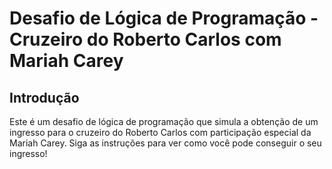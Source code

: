 # Desafio de Lógica de Programação - Cruzeiro do Roberto Carlos com Mariah Carey

## Introdução
Este é um desafio de lógica de programação que simula a obtenção de um ingresso para o cruzeiro do Roberto Carlos com participação especial da Mariah Carey. Siga as instruções para ver como você pode conseguir o seu ingresso!

